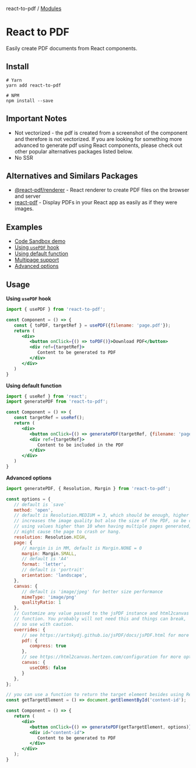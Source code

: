 react-to-pdf / [Modules](modules.md)

# React to PDF

Easily create PDF documents from React components.

## Install

```
# Yarn
yarn add react-to-pdf

# NPM
npm install --save 
```

## Important Notes

- Not vectorized - the pdf is created from a screenshot of the component and therefore is not vectorized. If you are looking for something more advanced to generate pdf using React components, please check out other popular alternatives packages listed below.
- No SSR

## Alternatives and Similars Packages

- [@react-pdf/renderer](https://www.npmjs.com/package/@react-pdf/renderer) - React renderer to create PDF files on the browser and server
- [react-pdf](https://www.npmjs.com/package/react-pdf) - Display PDFs in your React app as easily as if they were images.

## Examples

- [Code Sandbox demo](https://codesandbox.io/s/ancient-violet-sznj9q?file=/src/App.tsx)
- [Using `usePDF` hook](blob/main/examples/ExampleUsePDF.tsx) 
- [Using default function](blob/main/examples/ExampleFunction.tsx) 
- [Multipage support](blob/main/examples/ExampleMultipage.tsx) 
- [Advanced options](blob/main/examples/ExampleAdvanced.tsx) 

## Usage

**Using `usePDF` hook**

```jsx
import { usePDF } from 'react-to-pdf';

const Component = () => {
   const { toPDF, targetRef } = usePDF({filename: 'page.pdf'});
   return (
      <div>
         <button onClick={() => toPDF()}>Download PDF</button>
         <div ref={targetRef}>
            Content to be generated to PDF
         </div>
      </div>
   )
}
```

**Using default function**

```jsx
import { useRef } from 'react';
import generatePDF from 'react-to-pdf';

const Component = () => {
   const targetRef = useRef();
   return (
      <div>
         <button onClick={() => generatePDF(targetRef, {filename: 'page.pdf'})}>Download PDF</button>
         <div ref={targetRef}>
            Content to be included in the PDF
         </div>
      </div>
   )
}
```

**Advanced options**

```jsx
import generatePDF, { Resolution, Margin } from 'react-to-pdf';

const options = {
   // default is `save`
   method: 'open',
   // default is Resolution.MEDIUM = 3, which should be enough, higher values
   // increases the image quality but also the size of the PDF, so be careful
   // using values higher than 10 when having multiple pages generated, it
   // might cause the page to crash or hang.
   resolution: Resolution.HIGH,
   page: {
      // margin is in MM, default is Margin.NONE = 0
      margin: Margin.SMALL,
      // default is 'A4'
      format: 'letter',
      // default is 'portrait'
      orientation: 'landscape',
   },
   canvas: {
      // default is 'image/jpeg' for better size performance
      mimeType: 'image/png'
      qualityRatio: 1
   },
   // Customize any value passed to the jsPDF instance and html2canvas
   // function. You probably will not need this and things can break, 
   // so use with caution.
   overrides: {
      // see https://artskydj.github.io/jsPDF/docs/jsPDF.html for more options
      pdf: {
         compress: true
      },
      // see https://html2canvas.hertzen.com/configuration for more options
      canvas: {
         useCORS: false
      }
   },
};

// you can use a function to return the target element besides using React refs
const getTargetElement = () => document.getElementById('content-id');

const Component = () => {
   return (
      <div>
         <button onClick={() => generatePDF(getTargetElement, options)}>Generate PDF</button>
         <div id="content-id">
            Content to be generated to PDF
         </div>
      </div>
   );
}
```
